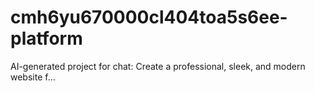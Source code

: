 # cmh6yu670000cl404toa5s6ee-platform
AI-generated project for chat: Create a professional, sleek, and modern website f...
